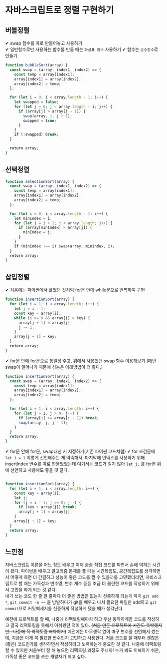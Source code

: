# 자바스크립트로 정렬 구현하기

## 버블정렬

✔ swap 함수를 따로 만들어놓고 사용하기  
✔ 일반함수로만 사용하는 함수를 만들 때는 `화살표 함수` 사용하기
✔ 함수는 `순수함수`로 만들기

```javascript
function bubbleSort(array) {
  const swap = (array, index1, index2) => {
    const temp = array[index1];
    array[index1] = array[index2];
    array[index2] = temp;
  };

  for (let i = 0; i < array.length - 1; i++) {
    let swapped = false;
    for (let j = 0; j < array.length - i; j++) {
      if (array[j] > array[j + 1]) {
        swap(array, j, j + 1);
        swapped = true;
      }
    }
    if (!swapped) break;
  }

  return array;
}
```

## 선택정렬

```javascript
function selectionSort(array) {
  const swap = (array, index1, index2) => {
    const temp = array[index1];
    array[index1] = array[index2];
    array[index2] = temp;
  };

  for (let i = 0; i < array.length - 1; i++) {
    let minIndex = i;
    for (let j = i + 1; j < array.length; j++) {
      if (array[minIndex] > array[j]) {
        minIndex = j;
      }
    }
    if (minIndex !== i) swap(array, minIndex, i);
  }
  return array;
}
```

## 삽입정렬

✔ 처음에는 파이썬에서 풀었던 것처럼 for문 안에 while문으로 반복하여 구현

```javascript
function insertionSort(array) {
  for (let i = 1; i < array.length; i++) {
    let j = i - 1;
    const key = array[i];
    while (j >= 0 && array[j] > key) {
      array[j + 1] = array[j];
      j -= 1;
    }
    array[j + 1] = key;
  }
  return array;
}
```

✔ for문 안에 for문으로 통일성 주고, 위에서 사용했던 swap 함수 이용해보기 (매번 swap이 일어나기 때문에 성능은 아래방법이 더 좋다.)

```javascript
function insertionSort(array) {
  const swap = (array, index1, index2) => {
    const temp = array[index1];
    array[index1] = array[index2];
    array[index2] = temp;
  };

  for (let i = 1; i < array.length; i++) {
    for (let j = i; j > 0; j--) {
      if (array[j] >= array[j - 1]) break;
      swap(array, j, j - 1);
    }
  }
  return array;
}
```

✔ for문 안에 for문, swap대신 키 지정하기(기존 파이썬 코드처럼)
✔ for 조건문에 `let i = 1` 이렇게 선언해주는 게 익숙해서, 마지막에 인덱스를 사용하기 위해 insertIndex 변수를 따로 만들었었는데 여기서는 코드가 길지 않아 `let j;` 를 for문 위에 선언하고 사용해도 좋을 것 같다.  

```javascript

function insertionSort(array) {
  for (let i = 1; i < array.length; i++) {
    const key = array[i];
    let j;
    for (j = i - 1; j >= 0; j--) {
      if (key > array[j]) break;
      array[j + 1] = array[j];
    }
    array[j + 1] = key;
  }
  return array;
}
```

## 느낀점

자바스크립트 이론을 어느 정도 배우고 이제 슬슬 직접 코드를 짜면서 손에 익히는 시간이 왔다. 파이썬을 배우고 알고리즘 문제를 풀 때는 시간복잡도, 공간복잡도를 생각하면서 어떻게 하면 더 간결하고 성능이 좋은 코드를 짤 수 있을까를 고민했더라면, 자바스크립트로 할 때는 가독성과 변수명, 변수 개수 등등 조금 더 클린한 코드를 작성하기 위해서 고민을 하게 되는 것 같다.   
내가 쓰는 코드 한 줄 한 줄마다 더 좋은 방법은 없는지 신중하게 되는게 마치 `git add *`, `git commit -m ~~` 을 남발하다가 git을 배우고 나서 필요한 파일만 add하고 `git commit`으로 커밋메세지를 신중하게 작성하게 됐을 때가 생각난다.

예전에 프로젝트를 할 때, 나중에 리팩토링해야지 하고 우선 동작하게끔 코드를 작성하고 결국 리팩토링을 못해서 아쉬웠던 적이 있다. ~~(처음 만든 프로젝트에 시간도 촉박했지만.. 나중에 꼭 리팩토링 해봐야지)~~ 예전에는 아무생각 없이 마구 변수를 선언해서 썼는데, 지금은 이게 꼭 필요한 변수인지 고민하고 사용한다. 처음 코드를 쓸 때부터 괜찮은(좋은) 코드인가를 생각하면서 작성하려고 노력하는게 중요한 것 같다. 나중에 리팩토링할 수 있지만 처음부터 잘 해 놓으면 리팩토링 과정도 주니까! 누가 봐도 이해하기 쉬운, 가독성 좋은 코드를 쓰는 개발자가 되고 싶다. 